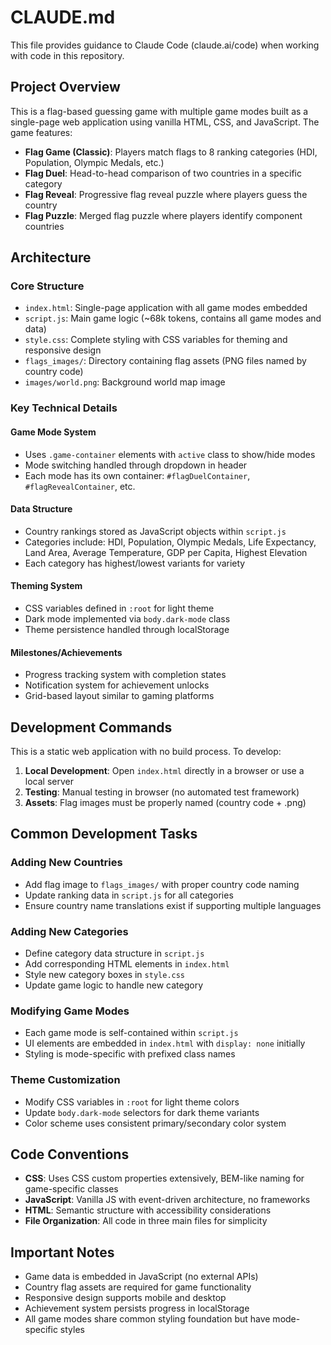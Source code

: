 # CLAUDE.md

This file provides guidance to Claude Code (claude.ai/code) when working with code in this repository.

## Project Overview

This is a flag-based guessing game with multiple game modes built as a single-page web application using vanilla HTML, CSS, and JavaScript. The game features:

- **Flag Game (Classic)**: Players match flags to 8 ranking categories (HDI, Population, Olympic Medals, etc.)
- **Flag Duel**: Head-to-head comparison of two countries in a specific category  
- **Flag Reveal**: Progressive flag reveal puzzle where players guess the country
- **Flag Puzzle**: Merged flag puzzle where players identify component countries

## Architecture

### Core Structure
- `index.html`: Single-page application with all game modes embedded
- `script.js`: Main game logic (~68k tokens, contains all game modes and data)
- `style.css`: Complete styling with CSS variables for theming and responsive design
- `flags_images/`: Directory containing flag assets (PNG files named by country code)
- `images/world.png`: Background world map image

### Key Technical Details

#### Game Mode System
- Uses `.game-container` elements with `active` class to show/hide modes
- Mode switching handled through dropdown in header
- Each mode has its own container: `#flagDuelContainer`, `#flagRevealContainer`, etc.

#### Data Structure
- Country rankings stored as JavaScript objects within `script.js`
- Categories include: HDI, Population, Olympic Medals, Life Expectancy, Land Area, Average Temperature, GDP per Capita, Highest Elevation
- Each category has highest/lowest variants for variety

#### Theming System
- CSS variables defined in `:root` for light theme
- Dark mode implemented via `body.dark-mode` class
- Theme persistence handled through localStorage

#### Milestones/Achievements
- Progress tracking system with completion states
- Notification system for achievement unlocks
- Grid-based layout similar to gaming platforms

## Development Commands

This is a static web application with no build process. To develop:

1. **Local Development**: Open `index.html` directly in a browser or use a local server
2. **Testing**: Manual testing in browser (no automated test framework)
3. **Assets**: Flag images must be properly named (country code + .png)

## Common Development Tasks

### Adding New Countries
- Add flag image to `flags_images/` with proper country code naming
- Update ranking data in `script.js` for all categories
- Ensure country name translations exist if supporting multiple languages

### Adding New Categories
- Define category data structure in `script.js`
- Add corresponding HTML elements in `index.html`
- Style new category boxes in `style.css`
- Update game logic to handle new category

### Modifying Game Modes
- Each game mode is self-contained within `script.js`
- UI elements are embedded in `index.html` with `display: none` initially
- Styling is mode-specific with prefixed class names

### Theme Customization
- Modify CSS variables in `:root` for light theme colors
- Update `body.dark-mode` selectors for dark theme variants
- Color scheme uses consistent primary/secondary color system

## Code Conventions

- **CSS**: Uses CSS custom properties extensively, BEM-like naming for game-specific classes
- **JavaScript**: Vanilla JS with event-driven architecture, no frameworks
- **HTML**: Semantic structure with accessibility considerations
- **File Organization**: All code in three main files for simplicity

## Important Notes

- Game data is embedded in JavaScript (no external APIs)
- Country flag assets are required for game functionality
- Responsive design supports mobile and desktop
- Achievement system persists progress in localStorage
- All game modes share common styling foundation but have mode-specific styles